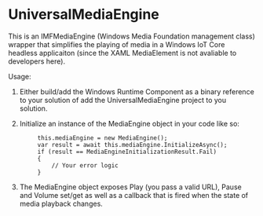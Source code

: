 # UniversalMediaEngine
This is an IMFMediaEngine (Windows Media Foundation management class) wrapper that simplifies the playing of media 
in a Windows IoT Core headless applicaiton (since the XAML MediaElement is not avaliable to developers here).

Usage:

1. Either build/add the Windows Runtime Component as a binary reference to your solution of add the UniversalMediaEngine project to you solution.
2. Initialize an instance of the MediaEngine object in your code like so:

            this.mediaEngine = new MediaEngine();
            var result = await this.mediaEngine.InitializeAsync();
            if (result == MediaEngineInitializationResult.Fail)
            {
                // Your error logic           
            }

3. The MediaEngine object exposes Play (you pass a valid URL), Pause and Volume set/get as well as a callback that is fired when the state of media playback changes.
 
